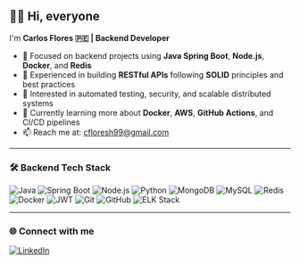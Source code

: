 ## 🙋‍♂️ Hi, everyone

I'm **Carlos Flores 🇵🇪 | Backend Developer**

- 🔭 Focused on backend projects using **Java Spring Boot**, **Node.js**, **Docker**, and **Redis**
- 📡 Experienced in building **RESTful APIs** following **SOLID** principles and best practices
- 🧪 Interested in automated testing, security, and scalable distributed systems
- 🚀 Currently learning more about **Docker**, **AWS**, **GitHub Actions**, and CI/CD pipelines
- 📫 Reach me at: cfloresh99@gmail.com

---

### 🛠 Backend Tech Stack
![Java](https://img.shields.io/badge/Java-007396?style=flat-square&logo=java&logoColor=white)
![Spring Boot](https://img.shields.io/badge/Spring_Boot-6DB33F?style=flat-square&logo=spring-boot&logoColor=white)
![Node.js](https://img.shields.io/badge/Node.js-339933?style=flat-square&logo=nodedotjs&logoColor=white)
![Python](https://img.shields.io/badge/Python-3776AB?style=flat-square&logo=python&logoColor=white)
![MongoDB](https://img.shields.io/badge/MongoDB-4EA94B?style=flat-square&logo=mongodb&logoColor=white)
![MySQL](https://img.shields.io/badge/MySQL-005C84?style=flat-square&logo=mysql&logoColor=white)
![Redis](https://img.shields.io/badge/Redis-DC382D?style=flat-square&logo=redis&logoColor=white)
![Docker](https://img.shields.io/badge/Docker-2496ED?style=flat-square&logo=docker&logoColor=white)
![JWT](https://img.shields.io/badge/JWT-black?style=flat-square&logo=jsonwebtokens)
![Git](https://img.shields.io/badge/Git-F05032?style=flat-square&logo=git&logoColor=white)
![GitHub](https://img.shields.io/badge/GitHub-181717?style=flat-square&logo=github)
![ELK Stack](https://img.shields.io/badge/ELK-black?style=flat-square&logo=elasticstack&logoColor=white)

---

### 🌐 Connect with me
[![LinkedIn](https://img.shields.io/badge/-CarlosFlores-blue?style=flat-square&logo=Linkedin&logoColor=white)](https://www.linkedin.com/in/carflohe/)
